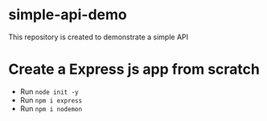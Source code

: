 # simple-api-demo
This repository is created to demonstrate a simple API

# Create a Express js app from scratch

- Run `node init -y`
- Run `npm i express`
- Run `npm i nodemon` 
